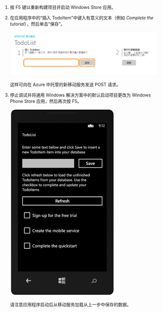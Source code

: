 
1. 按 F5 键以重新构建项目并启动 Windows Store 应用。

2. 在应用程序中的“插入 TodoItem”中键入有意义的文本（例如 *Complete the tutorial*），然后单击“保存”。

	![](./media/mobile-services-windows-universal-test-app/mobile-quickstart-startup.png)

	这样可向在 Azure 中托管的新移动服务发送 POST 请求。

3. 停止调试并将通用 Windows 解决方案中的默认启动项目更改为 Windows Phone Store 应用，然后再次按 F5。

	![](./media/mobile-services-windows-universal-test-app/mobile-quickstart-completed-wp8.png)
	
	请注意应用程序启动后从移动服务加载从上一步中保存的数据。

<!---HONumber=AcomDC_0921_2016-->